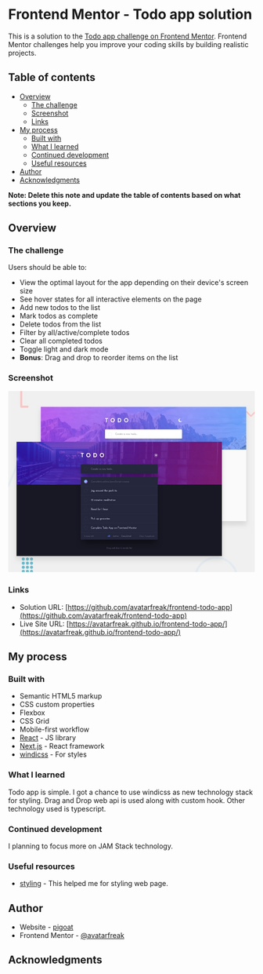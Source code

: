 # Frontend Mentor - Todo app solution

This is a solution to the [Todo app challenge on Frontend Mentor](https://www.frontendmentor.io/challenges/todo-app-Su1_KokOW). Frontend Mentor challenges help you improve your coding skills by building realistic projects.

## Table of contents

- [Overview](#overview)
  - [The challenge](#the-challenge)
  - [Screenshot](#screenshot)
  - [Links](#links)
- [My process](#my-process)
  - [Built with](#built-with)
  - [What I learned](#what-i-learned)
  - [Continued development](#continued-development)
  - [Useful resources](#useful-resources)
- [Author](#author)
- [Acknowledgments](#acknowledgments)

**Note: Delete this note and update the table of contents based on what sections you keep.**

## Overview

### The challenge

Users should be able to:

- View the optimal layout for the app depending on their device's screen size
- See hover states for all interactive elements on the page
- Add new todos to the list
- Mark todos as complete
- Delete todos from the list
- Filter by all/active/complete todos
- Clear all completed todos
- Toggle light and dark mode
- **Bonus**: Drag and drop to reorder items on the list

### Screenshot

![desktop-preview](public/design/desktop-preview.jpg)

### Links

- Solution URL: [https://github.com/avatarfreak/frontend-todo-app](https://github.com/avatarfreak/frontend-todo-app)
- Live Site URL: [https://avatarfreak.github.io/frontend-todo-app/](https://avatarfreak.github.io/frontend-todo-app/)

## My process

### Built with

- Semantic HTML5 markup
- CSS custom properties
- Flexbox
- CSS Grid
- Mobile-first workflow
- [React](https://reactjs.org/) - JS library
- [Next.js](https://nextjs.org/) - React framework
- [windicss](https://windicss.org/) - For styles

### What I learned

Todo app is simple. I got a chance to use windicss as new technology stack for styling. Drag and Drop web api is used along with custom hook. Other technology used is typescript.

### Continued development

I planning to focus more on JAM Stack technology.

### Useful resources

- [styling](https://windicss.org/) - This helped me for styling web page.

## Author

- Website - [pigoat](https://www.pigoat.com)
- Frontend Mentor - [@avatarfreak](https://www.frontendmentor.io/profile/avatarfreak)

## Acknowledgments
